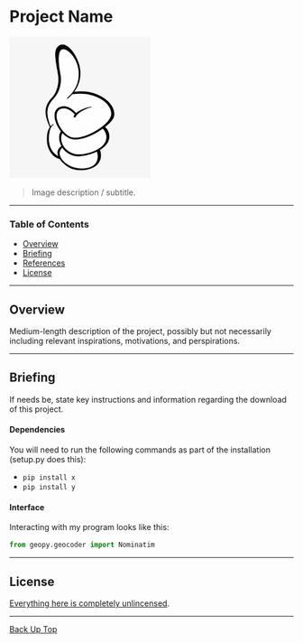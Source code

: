 # Project Name

<img src="thumbsup.png" alt="Thumbs Up!" width="250" height="250" align="centre"/>

> Image description / subtitle.

---

### Table of Contents

- [Overview](#overview)
- [Briefing](#how-to-use)
- [References](#references)
- [License](#license)

---

## Overview

Medium-length description of the project, possibly but not necessarily including relevant inspirations, motivations, and perspirations.

---

## Briefing

If needs be, state key instructions and information regarding the download of this project.

#### Dependencies

You will need to run the following commands as part of the installation (setup.py does this):

- `pip install x`
- `pip install y`

#### Interface

Interacting with my program looks like this:

```python
from geopy.geocoder import Nominatim
```
---

## License

[Everything here is completely unlincensed](LICENSE.md).

---

[Back Up Top](#project-name)
